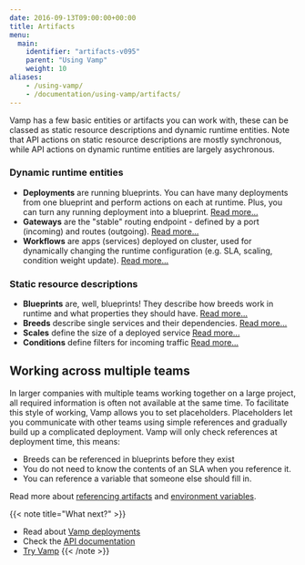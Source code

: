 ```yaml
---
date: 2016-09-13T09:00:00+00:00
title: Artifacts
menu:
  main:
    identifier: "artifacts-v095"
    parent: "Using Vamp"
    weight: 10
aliases:
    - /using-vamp/
    - /documentation/using-vamp/artifacts/
---
```


Vamp has a few basic entities or artifacts you can work with, these can be classed as static resource descriptions and dynamic runtime entities. Note that API actions on static resource descriptions are mostly synchronous, while API actions on dynamic runtime entities are largely asychronous.

### Dynamic runtime entities

-   **Deployments** are running blueprints. You can have many deployments from one blueprint and perform actions on each at runtime. Plus, you can turn any running deployment into a blueprint.  [Read more...](/documentation/using-vamp/v0.9.5/deployments/)
-   **Gateways** are the "stable" routing endpoint - defined by a port (incoming) and routes (outgoing).  [Read more...](/documentation/using-vamp/v0.9.5/gateways/)
-   **Workflows** are apps (services) deployed on cluster, used for dynamically changing the runtime configuration (e.g. SLA, scaling, condition weight update).  [Read more...](/documentation/using-vamp/v0.9.5/workflows/)

### Static resource descriptions

-   **Blueprints** are, well, blueprints! They describe how breeds work in runtime and what properties they should have.  [Read more...](/documentation/using-vamp/v0.9.5/blueprints/)
-   **Breeds** describe single services and their dependencies.  [Read more...](/documentation/using-vamp/v0.9.5/breeds/)
-   **Scales** define the size of a deployed service [Read more...](/documentation/using-vamp/v0.9.5/blueprints/#scale)
-   **Conditions** define filters for incoming traffic [Read more...](/documentation/using-vamp/v0.9.5/conditions)

## Working across multiple teams

In larger companies with multiple teams working together on a large project, all required information is often not available at the same time. To facilitate this style of working, Vamp allows you to set placeholders. Placeholders let you communicate with other teams using simple references and gradually build up a complicated deployment. Vamp will only check references at deployment time, this means:

- Breeds can be referenced in blueprints before they exist
- You do not need to know the contents of an SLA when you reference it.
- You can reference a variable that someone else should fill in.

Read more about [referencing artifacts](/documentation/using-vamp/v0.9.5/references/) and [environment variables](/documentation/using-vamp/v0.9.5/environment-variables/).

{{< note title="What next?" >}}
* Read about [Vamp deployments](/documentation/using-vamp/v0.9.5/deployments/)
* Check the [API documentation](/documentation/api/v0.9.5/api-reference)
* [Try Vamp](/documentation/installation/hello-world)
{{< /note >}}
